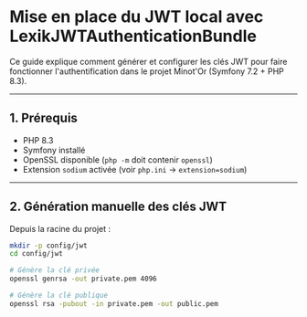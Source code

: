 # Mise en place du JWT local avec LexikJWTAuthenticationBundle

Ce guide explique comment générer et configurer les clés JWT pour faire fonctionner l'authentification dans le projet Minot'Or (Symfony 7.2 + PHP 8.3).

---

## 1. Prérequis

- PHP 8.3
- Symfony installé
- OpenSSL disponible (`php -m` doit contenir `openssl`)
- Extension `sodium` activée (voir `php.ini` → `extension=sodium`)

---

## 2. Génération manuelle des clés JWT

Depuis la racine du projet :

```bash
mkdir -p config/jwt
cd config/jwt

# Génère la clé privée
openssl genrsa -out private.pem 4096

# Génère la clé publique
openssl rsa -pubout -in private.pem -out public.pem
